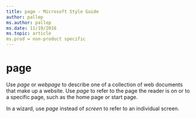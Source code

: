```yaml
---
title: page - Microsoft Style Guide
author: pallep
ms.author: pallep
ms.date: 11/19/2016
ms.topic: article
ms.prod = non-product specific
---
```


# page

Use *page* or *webpage* to describe one of a collection of web documents that make up a website. Use *page* to refer to the page the reader is on or to a specific page, such as the home page or start page.

In a wizard, use *page* instead of *screen* to refer to an individual screen.
